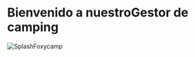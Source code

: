 # Bienvenido a nuestroGestor de camping

![SplashFoxycamp](https://user-images.githubusercontent.com/72667996/104200214-ae9ecd80-5428-11eb-82ea-f50cc0c3fc7d.png)
